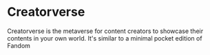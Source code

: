 # Creatorverse
Creatorverse is the metaverse for content creators to showcase their contents in your own world. It's similar to a minimal pocket edition of Fandom
